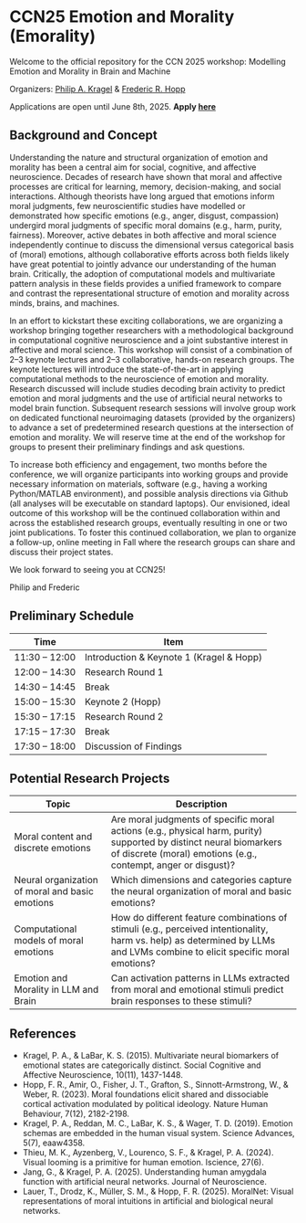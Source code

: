 # CCN25 Emotion and Morality (Emorality)
Welcome to the official repository for the CCN 2025 workshop: Modelling Emotion and Morality in Brain and Machine

Organizers: 
[Philip A. Kragel](https://www.ecco-lab.org/people) & [Frederic R. Hopp](https://leibniz-psychology.org/forschung-am-zpid/big-data-in-psychology/moral-computing-lab)

Applications are open until June 8th, 2025. **Apply [here](https://forms.gle/igcAqVfZAgD4a6Gd6)**

## Background and Concept
Understanding the nature and structural organization of emotion and morality has been a central aim for social, cognitive, and affective neuroscience. Decades of research have shown that moral and affective processes are critical for learning, memory, decision-making, and social interactions. Although theorists have long argued that emotions inform moral judgments, few neuroscientific studies have modelled or demonstrated how specific emotions (e.g., anger, disgust, compassion) undergird moral judgments of specific moral domains (e.g., harm, purity, fairness). Moreover, active debates in both affective and moral science independently continue to discuss the dimensional versus categorical basis of (moral) emotions, although collaborative efforts across both fields likely have great potential to jointly advance our understanding of the human brain. Critically, the adoption of computational models and multivariate pattern analysis in these fields provides a unified framework to compare and contrast the representational structure of emotion and morality across minds, brains, and machines. 

In an effort to kickstart these exciting collaborations, we are organizing a workshop bringing together researchers with a methodological background in computational cognitive neuroscience and a joint substantive interest in affective and moral science. This workshop will consist of a combination of 2–3 keynote lectures and 2–3 collaborative, hands-on research groups. The keynote lectures will introduce the state-of-the-art in applying computational methods to the neuroscience of emotion and morality. Research discussed will include studies decoding brain activity to predict emotion and moral judgments and the use of artificial neural networks to model brain function. Subsequent research sessions will involve group work on dedicated functional neuroimaging datasets (provided by the organizers) to advance a set of predetermined research questions at the intersection of emotion and morality. We will reserve time at the end of the workshop for groups to present their preliminary findings and ask questions. 

To increase both efficiency and engagement, two months before the conference, we will organize participants into working groups and provide necessary information on materials, software (e.g., having a working Python/MATLAB environment), and possible analysis directions via Github (all analyses will be executable on standard laptops). Our envisioned, ideal outcome of this workshop will be the continued collaboration within and across the established research groups, eventually resulting in one or two joint publications. To foster this continued collaboration, we plan to organize a follow-up, online meeting in Fall where the research groups can share and discuss their project states.

We look forward to seeing you at CCN25! 

Philip and Frederic

## Preliminary Schedule
| Time            | Item                                |
|-----------------|-------------------------------------|
| 11:30 – 12:00   | Introduction & Keynote 1 (Kragel & Hopp) |
| 12:00 – 14:30   | Research Round 1                    |
| 14:30 – 14:45   | Break                               |
| 15:00 – 15:30   | Keynote 2 (Hopp)                    |
| 15:30 – 17:15   | Research Round 2                    |
| 17:15 – 17:30   | Break                               |
| 17:30 – 18:00   | Discussion of Findings              |

## Potential Research Projects
| Topic                                               | Description |
|-----------------------------------------------------|-------------|
| Moral content and discrete emotions                | Are moral judgments of specific moral actions (e.g., physical harm, purity) supported by distinct neural biomarkers of discrete (moral) emotions (e.g., contempt, anger or disgust)? |
| Neural organization of moral and basic emotions    | Which dimensions and categories capture the neural organization of moral and basic emotions? |
| Computational models of moral emotions             | How do different feature combinations of stimuli (e.g., perceived intentionality, harm vs. help) as determined by LLMs and LVMs combine to elicit specific moral emotions? |
| Emotion and Morality in LLM and Brain            | Can activation patterns in LLMs extracted from moral and emotional stimuli predict brain responses to these stimuli? |


## References
- Kragel, P. A., & LaBar, K. S. (2015). Multivariate neural biomarkers of emotional states are categorically distinct. Social Cognitive and Affective Neuroscience, 10(11), 1437-1448.
- Hopp, F. R., Amir, O., Fisher, J. T., Grafton, S., Sinnott-Armstrong, W., & Weber, R. (2023). Moral foundations elicit shared and dissociable cortical activation modulated by political ideology. Nature Human Behaviour, 7(12), 2182-2198.
- Kragel, P. A., Reddan, M. C., LaBar, K. S., & Wager, T. D. (2019). Emotion schemas are embedded in the human visual system. Science Advances, 5(7), eaaw4358.
- Thieu, M. K., Ayzenberg, V., Lourenco, S. F., & Kragel, P. A. (2024). Visual looming is a primitive for human emotion. Iscience, 27(6).
- Jang, G., & Kragel, P. A. (2025). Understanding human amygdala function with artificial neural networks. Journal of Neuroscience.
- Lauer, T., Drodz, K., Müller, S. M., & Hopp, F. R. (2025). MoralNet: Visual representations of moral intuitions in artificial and biological neural networks. 
